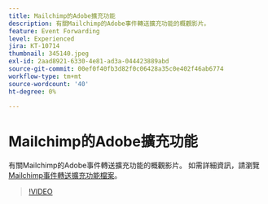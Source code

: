```yaml
---
title: Mailchimp的Adobe擴充功能
description: 有關Mailchimp的Adobe事件轉送擴充功能的概觀影片。
feature: Event Forwarding
level: Experienced
jira: KT-10714
thumbnail: 345140.jpeg
exl-id: 2aad8921-6330-4e81-ad3a-044423889abd
source-git-commit: 00ef0f40fb3d82f0c06428a35c0e402f46ab6774
workflow-type: tm+mt
source-wordcount: '40'
ht-degree: 0%

---
```


# Mailchimp的Adobe擴充功能

有關Mailchimp的Adobe事件轉送擴充功能的概觀影片。 如需詳細資訊，請瀏覽[Mailchimp事件轉送擴充功能檔案](https://experienceleague.adobe.com/docs/experience-platform/tags/extensions/adobe/mailchimp-edge/overview.html)。

>[!VIDEO](https://video.tv.adobe.com/v/345140/?learn=on)
